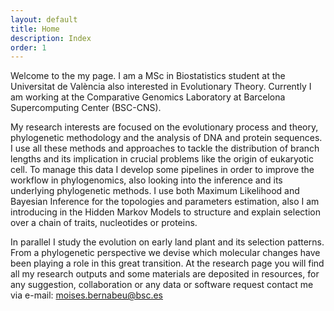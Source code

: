```yaml
---
layout: default
title: Home
description: Index
order: 1
---
```


Welcome to the my page. I am a MSc in Biostatistics student at the Universitat
de València also interested in Evolutionary Theory. Currently I am working at
the Comparative Genomics Laboratory at Barcelona Supercomputing Center (BSC-CNS).

My research interests are focused on the evolutionary process and theory,
phylogenetic methodology and the analysis of DNA and protein sequences. I use
all these methods and approaches to tackle the distribution of branch lengths
and its implication in crucial problems like the origin of eukaryotic cell.
To manage this data I develop some pipelines in order to improve the workflow
in phylogenomics, also looking into the inference and its underlying phylogenetic
methods. I use both Maximum Likelihood and Bayesian Inference for the topologies
and parameters estimation, also I am introducing in the Hidden Markov Models to
structure and explain selection over a chain of traits, nucleotides or proteins.

In parallel I study the evolution on early land plant and its selection
patterns. From a phylogenetic perspective we devise which molecular changes
have been playing a role in this great transition. At the research page you will
find all my research outputs and some materials are deposited in resources, for
any suggestion, collaboration or any data or software request contact me via
e-mail: [moises.bernabeu@bsc.es](moises.gilbernabeu@bsc.es)

